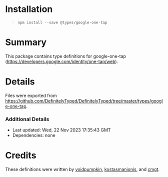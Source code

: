 # Installation
> `npm install --save @types/google-one-tap`

# Summary
This package contains type definitions for google-one-tap (https://developers.google.com/identity/one-tap/web).

# Details
Files were exported from https://github.com/DefinitelyTyped/DefinitelyTyped/tree/master/types/google-one-tap.

### Additional Details
 * Last updated: Wed, 22 Nov 2023 17:35:43 GMT
 * Dependencies: none

# Credits
These definitions were written by [voidpumpkin](https://github.com/voidpumpkin), [kostasmanionis](https://github.com/kostasmanionis), and [cmgt](https://github.com/cmgt).
